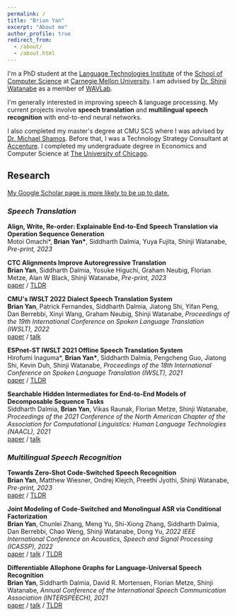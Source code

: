 ```yaml
---
permalink: /
title: "Brian Yan"
excerpt: "About me"
author_profile: true
redirect_from: 
  - /about/
  - /about.html
---
```

I'm a PhD student at the [Language Technologies Institute](https://lti.cs.cmu.edu) of the [School of Computer Science](https://cs.cmu.edu) at [Carnegie Mellon University](https://cmu.edu). I am advised by [Dr. Shinji Watanabe](https://sites.google.com/view/shinjiwatanabe) as a member of [WAVLab](https://shinjiwlab.github.io).

I'm generally interested in improving speech & language processing. My current projects involve **speech translation** and **multilingual speech recognition** with end-to-end neural networks.

I also completed my master's degree at CMU SCS where I was advised by [Dr. Michael Shamos](http://euro.ecom.cmu.edu/shamos.html). Before that, I was a Technology Strategy Consultant at [Accenture](https://accenture.com/strategy/consulting). I completed my undergraduate degree in Economics and Computer Science at [The University of Chicago](https://uchicago.edu).

## Research
[My Google Scholar page is more likely to be up to date.](https://scholar.google.com/citations?user=Pn3DcuUAAAAJ&hl=en)

### *Speech Translation*
**Align, Write, Re-order: Explainable End-to-End Speech Translation via Operation Sequence Generation**\
Motoi Omachi\*, **Brian Yan\***, Siddharth Dalmia, Yuya Fujita, Shinji Watanabe, 
*Pre-print, 2023*

**CTC Alignments Improve Autoregressive Translation**\
**Brian Yan**, Siddharth Dalmia, Yosuke Higuchi, Graham Neubig, Florian Metze, Alan W Black, Shinji Watanabe, 
*Pre-print, 2023*\
[paper](https://arxiv.org/abs/2210.05200) / [TLDR](https://twitter.com/brianyan918/status/1580309616122290176?s=20&t=kZAycuSKXZ6CuCoDR8nLrA)

**CMU's IWSLT 2022 Dialect Speech Translation System**\
**Brian Yan**, Patrick Fernandes, Siddharth Dalmia, Jiatong Shi, Yifan Peng, Dan Berrebbi, Xinyi Wang, Graham Neubig, Shinji Watanabe, 
*Proceedings of the 19th International Conference on Spoken Language Translation (IWSLT), 2022*\
[paper](https://aclanthology.org/2022.iwslt-1.27/) / [talk](https:assets/yan2022cmu.pdf)

**ESPnet-ST IWSLT 2021 Offline Speech Translation System**\
Hirofumi Inaguma\*, **Brian Yan\***, Siddharth Dalmia, Pengcheng Guo, Jiatong Shi, Kevin Duh, Shinji Watanabe, 
*Proceedings of the 18th International Conference on Spoken Language Translation (IWSLT), 2021*\
[paper](https://arxiv.org/abs/2107.00636) / [TLDR](https://twitter.com/brianyan918/status/1423341460359950344?s=20&t=kZAycuSKXZ6CuCoDR8nLrA)

**Searchable Hidden Intermediates for End-to-End Models of Decomposable Sequence Tasks**\
Siddharth Dalmia, **Brian Yan**, Vikas Raunak, Florian Metze, Shinji Watanabe, 
*Proceedings of the 2021 Conference of the North American Chapter of the Association for Computational Linguistics: Human Language Technologies (NAACL), 2021*\
[paper](https://arxiv.org/abs/2105.00573) / [talk](https:assets/dalmia2021searchable.pdf)

### *Multilingual Speech Recognition*
**Towards Zero-Shot Code-Switched Speech Recognition**\
**Brian Yan**, Matthew Wiesner, Ondrej Klejch, Preethi Jyothi, Shinji Watanabe, 
*Pre-print, 2023*\
[paper](https://arxiv.org/abs/2211.01458) / [TLDR](https://twitter.com/brianyan918/status/1588331136807100416?s=20&t=kZAycuSKXZ6CuCoDR8nLrA)

**Joint Modeling of Code-Switched and Monolingual ASR via Conditional Factorization**\
**Brian Yan**, Chunlei Zhang, Meng Yu, Shi-Xiong Zhang, Siddharth Dalmia, Dan Berrebbi, Chao Weng, Shinji Watanabe, Dong Yu, 
*2022 IEEE International Conference on Acoustics, Speech and Signal Processing (ICASSP), 2022*\
[paper](https://arxiv.org/abs/2111.15016) / [talk](https:assets/yan2022joint.pdf) / [TLDR](https://twitter.com/brianyan918/status/1466494724144046085?s=20&t=kZAycuSKXZ6CuCoDR8nLrA)

**Differentiable Allophone Graphs for Language-Universal Speech Recognition**\
**Brian Yan**, Siddharth Dalmia, David R. Mortensen, Florian Metze, Shinji Watanabe, 
*Annual Conference of the International Speech Communication Association (INTERSPEECH), 2021*\
[paper](https://arxiv.org/abs/2107.11628) / [talk](https:assets/yan2021differentiable.pdf) / [TLDR](https://twitter.com/brianyan918/status/1420860185632022531?s=20&t=kZAycuSKXZ6CuCoDR8nLrA)

